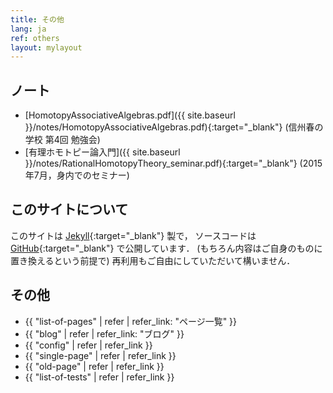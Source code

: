 ```yaml
---
title: その他
lang: ja
ref: others
layout: mylayout
---
```


<!-- ## Teaching Assistant -->
<!-- <a href="KS/KS.html">計算数学</a> -->

## ノート
- [HomotopyAssociativeAlgebras.pdf]({{ site.baseurl }}/notes/HomotopyAssociativeAlgebras.pdf){:target="_blank"}
  (信州春の学校 第4回 勉強会)
- [有理ホモトピー論入門]({{ site.baseurl }}/notes/RationalHomotopyTheory_seminar.pdf){:target="_blank"}
  (2015年7月，身内でのセミナー)

## このサイトについて
このサイトは [Jekyll](https://jekyllrb.com/){:target="_blank"} 製で，
ソースコードは [GitHub](https://github.com/shwaka/homepage){:target="_blank"} で公開しています．
(もちろん内容はご自身のものに置き換えるという前提で)
再利用もご自由にしていただいて構いません．


## その他
- {{ "list-of-pages" | refer | refer_link: "ページ一覧" }}
- {{ "blog" | refer | refer_link: "ブログ" }}
- {{ "config" | refer | refer_link }}
- {{ "single-page" | refer | refer_link }}
- {{ "old-page" | refer | refer_link }}
- {{ "list-of-tests" | refer | refer_link }}
